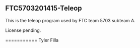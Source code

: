 FTC5703201415-Teleop
-----

This is the teleop program used by FTC team 5703 subteam A.

License pending.

===========
Tyler Filla
